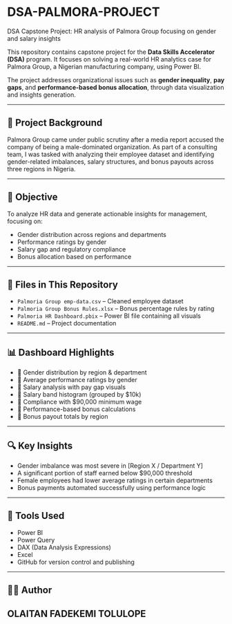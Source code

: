 # DSA-PALMORA-PROJECT
DSA Capstone Project: HR analysis of Palmora Group focusing on gender and salary insights

This repository contains capstone project for the **Data Skills Accelerator (DSA)** program. It focuses on solving a real-world HR analytics case for Palmora Group, a Nigerian manufacturing company, using Power BI.

The project addresses organizational issues such as **gender inequality**, **pay gaps**, and **performance-based bonus allocation**, through data visualization and insights generation.

---

## 🏢 Project Background

Palmora Group came under public scrutiny after a media report accused the company of being a male-dominated organization. As part of a consulting team, I was tasked with analyzing their employee dataset and identifying gender-related imbalances, salary structures, and bonus payouts across three regions in Nigeria.

---

## 🎯 Objective

To analyze HR data and generate actionable insights for management, focusing on:
- Gender distribution across regions and departments
- Performance ratings by gender
- Salary gap and regulatory compliance
- Bonus allocation based on performance

---

## 📁 Files in This Repository

- `Palmoria Group emp-data.csv` – Cleaned employee dataset  
- `Palmoria Group Bonus Rules.xlsx` – Bonus percentage rules by rating  
- `Palmoria HR Dashboard.pbix` – Power BI file containing all visuals  
- `README.md` – Project documentation

---

## 📊 Dashboard Highlights

- 📌 Gender distribution by region & department  
- 📌 Average performance ratings by gender  
- 📌 Salary analysis with pay gap visuals  
- 📌 Salary band histogram (grouped by $10k)  
- 📌 Compliance with $90,000 minimum wage  
- 📌 Performance-based bonus calculations  
- 📌 Bonus payout totals by region  

---

## 🔍 Key Insights

- Gender imbalance was most severe in [Region X / Department Y]  
- A significant portion of staff earned below $90,000 threshold  
- Female employees had lower average ratings in certain departments  
- Bonus payments automated successfully using performance logic

---

## 🧰 Tools Used

- Power BI  
- Power Query  
- DAX (Data Analysis Expressions)  
- Excel  
- GitHub for version control and publishing

---

## ✍🏽 Author

## OLAITAN FADEKEMI TOLULOPE

